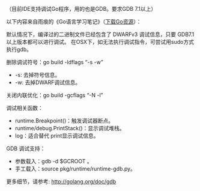 （目前IDE支持调试Go程序，用的也是GDB。要求GDB 7.1以上）

以下内容来自雨痕的《Go语言学习笔记》（[下载Go资源](http://bbs.studygolang.com/forum.php?mod=viewthread&tid=10&extra=page%3D1)）：

默认情况下，编译过的二进制文件已经包含了 DWARFv3 调试信息，只要 GDB7.1 以上版本都可以进行调试。 在OSX下，如无法执行调试指令，可尝试用sudo方式执行gdb。

删除调试符号：go build -ldflags “-s -w”

* -s: 去掉符号信息。
* -w: 去掉DWARF调试信息。

关闭内联优化：go build -gcflags “-N -l”

调试相关函数：

* runtime.Breakpoint\(\)：触发调试器断点。
* runtime/debug.PrintStack\(\)：显示调试堆栈。
* log：适合替代 print显示调试信息。

GDB 调试支持：

* 参数载入：gdb -d $GCROOT 。
* 手工载入：source pkg/runtime/runtime-gdb.py。

更多细节，请参考: http://golang.org/doc/gdb

